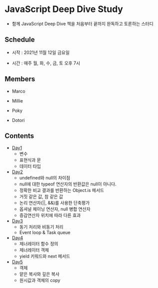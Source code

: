 # JavaScript Deep Dive Study

- 함께 JavaScript Deep Dive 책을 처음부터 끝까지 완독하고 토론하는 스터디

## Schedule

- 시작 : 2021년 11월 12일 금요일

- 시간 : 매주 월, 화, 수, 금, 토 오후 7시

## Members

- Marco

- Millie

- Poky

- Dotori

## Contents

- [Day1](https://github.com/moonyerim2/Javascript-Deep-Dive/blob/main/Day1.md)
  - 변수
  - 표현식과 문
  - 데이터 타입
- [Day2](https://github.com/moonyerim2/Javascript-Deep-Dive/blob/main/Day2.md)
  - undefined와 null의 차이점
  - null에 대한 typeof 연산자의 반환값은 null이 아니다.
  - 정확한 비교 결과를 반환하는 Object.is 메서드
  - 거짓 같은 값, 참 같은 값
  - 논리 연산자(||, &&)를 사용한 단축평가
  - 옵셔널 체이닝 연산자, null 병합 연산자
  - 증감연산자 위치에 따라 다른 효과
- [Day3](https://github.com/moonyerim2/Javascript-Deep-Dive/blob/main/Day3.md)
  - 동기 처리와 비동기 처리
  - Event loop & Task queue
- [Day4](https://github.com/moonyerim2/Javascript-Deep-Dive/blob/main/Day4.md)
  - 제너레이터 함수 정의
  - 제너레이터 객체
  - yield 키워드와 next 메서드
- [Day5](https://github.com/moonyerim2/Javascript-Deep-Dive/blob/main/Day5.md)
  - 객체
  - 얕은 복사와 깊은 복사
  - 원시값과 객체의 copy

